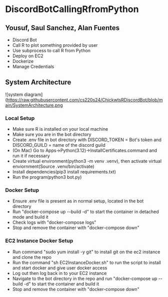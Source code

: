 # DiscordBotCallingRfromPython

## Yousuf, Saul Sanchez, Alan Fuentes 

- Discord Bot
- Call R to plot something provided by user
- Use subprocess to call R from Python
- Deploy on EC2 
- Dockerize
- Manage Credentials

## System Architecture
![system diagram](https://raw.githubusercontent.com/cs220s24/ChickwtsRDiscordBot/blob/main/SystemArchitecture.png

### Local Setup

- Make sure R is installed on your local machine
- Make sure you are in the bot directory
- Create .env file in bot directory with DISCORD_TOKEN = Bot's token and DISCORD_GUILD = name of the discord guild
- (On Mac) Go to Apps->Python(3.12)->InstallCertificates.command and run it if necessary
- Create virtual environment(python3 -m venv .venv), then activate virtual enviornment(Source .venv/bin/activate) 
- Install dependencies(pip3 install requirements.txt)
- Run the program(python3 bot.py) 

### Docker Setup

- Ensure .env file is present as in normal setup, located in the bot directory
- Run "docker-compose up --build -d" to start the container in detached mode and build it
- Check logs with "docker-compose logs" 
- Stop and remove the container with "docker-compose down"

### EC2 Instance Docker Setup
- Run command "sudo yum install -y git" to install git on the ec2 instance and clone the repo
- Run the command "sh EC2InstanceDocker.sh" to run the script to install and start docker and give user docker access
- Log out then log back in to your EC2 instance
- Navigate to the bot directory in the repo and run "docker-compose up --build -d" to start the container and build it
- Stop and remove the container with "docker-compose down"

